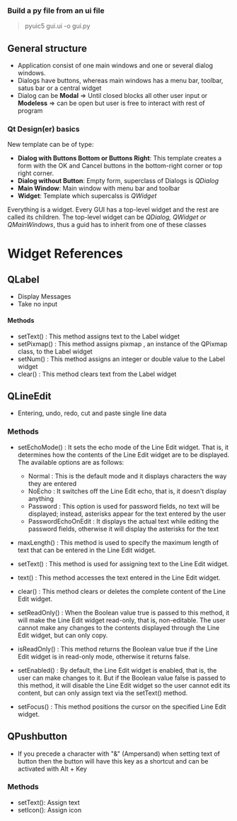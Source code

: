 ### Build a py file from an ui file

> pyuic5 gui.ui -o gui.py

## General structure

* Application consist of one main windows and one or several dialog windows.
* Dialogs have buttons, whereas main windows has a menu bar, toolbar, satus bar or a central widget
* Dialog can be __Modal__ &Rightarrow; Until closed blocks all other user input or __Modeless__ &Rightarrow; can be open but user is free to interact with rest of program

### Qt Design(er) basics

New template can be of type:

* __Dialog with Buttons Bottom or Buttons Right__: This template creates a form with the OK and
Cancel buttons in the bottom-right corner or top right corner.
*  __Dialog without Button__: Empty form, superclass of Dialogs is _QDialog_
* __Main Window__: Main window with menu bar and toolbar 
* __Widget__: Template which supercalss is _QWidget_

Everything is a widget. Every GUI has a top-level widget and the rest are called its children. The top-level widget can be 
_QDialog, QWidget or QMainWindows_, thus a guid has to inherit 
from one of these classes

# Widget References

## QLabel

* Display Messages
* Take no input 

#### Methods

* setText() : This method assigns text to the Label widget 
* setPixmap() : This method assigns pixmap , an instance of the QPixmap class, to
the Label widget
* setNum() : This method assigns an integer or double value to the Label widget
* clear() : This method clears text from the Label widget

## QLineEdit

* Entering, undo, redo, cut and paste single line data

### Methods

* setEchoMode() : It sets the echo mode of the Line Edit widget. That is, it
determines how the contents of the Line Edit widget are to be displayed. The available options are as follows:
    
    * Normal : This is the default mode and it displays characters the way they are
entered
    * NoEcho : It switches off the Line Edit echo, that is, it doesn't display
anything
    * Password : This option is used for password fields, no text will be displayed;
instead, asterisks appear for the text entered by the user
    * PasswordEchoOnEdit : It displays the actual text while editing the
password fields, otherwise it will display the asterisks for the text
      
* maxLength() : This method is used to specify the maximum length of text that
can be entered in the Line Edit widget.
* setText() : This method is used for assigning text to the Line Edit widget.
* text() : This method accesses the text entered in the Line Edit widget.
* clear() : This method clears or deletes the complete content of the Line Edit
widget.
* setReadOnly() : When the Boolean value true is passed to this method, it will
make the Line Edit widget read-only, that is, non-editable. The user cannot make
any changes to the contents displayed through the Line Edit widget, but can only
copy.
* isReadOnly() : This method returns the Boolean value true if the Line Edit
widget is in read-only mode, otherwise it returns false.
* setEnabled() : By default, the Line Edit widget is enabled, that is, the user can
make changes to it. But if the Boolean value false is passed to this method, it will
disable the Line Edit widget so the user cannot edit its content, but can only
assign text via the setText() method.
* setFocus() : This method positions the cursor on the specified Line Edit widget.

## QPushbutton

* If you precede a character with "&" (Ampersand) when setting text of button then the button will have this key as a shortcut
and can be activated with Alt + Key
  
### Methods

* setText(): Assign text 
* setIcon(): Assign icon


